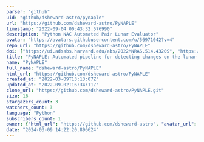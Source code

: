 ```yaml
---
parser: "github"
uid: "github/dsheward-astro/pynaple"
url: "https://github.com/dsheward-astro/PyNAPLE"
timestamp: "2022-09-04 00:43:32.576990"
description: "Python NAC Automated Pair Lunar Evaluator"
avatar: "https://avatars.githubusercontent.com/u/56971042?v=4"
repo_url: "https://github.com/dsheward-astro/PyNAPLE"
doi: ["https://ui.adsabs.harvard.edu/abs/2022MNRAS.514.4320S", "https://ui.adsabs.harvard.edu/abs/2022ascl.soft08022S/abstract"]
title: "PyNAPLE: Automated pipeline for detecting changes on the lunar surface"
name: "PyNAPLE"
full_name: "dsheward-astro/PyNAPLE"
html_url: "https://github.com/dsheward-astro/PyNAPLE"
created_at: "2022-03-09T13:13:07Z"
updated_at: "2022-09-02T16:34:11Z"
clone_url: "https://github.com/dsheward-astro/PyNAPLE.git"
size: 16
stargazers_count: 3
watchers_count: 3
language: "Python"
subscribers_count: 1
owner: {"html_url": "https://github.com/dsheward-astro", "avatar_url": "https://avatars.githubusercontent.com/u/56971042?v=4", "login": "dsheward-astro", "type": "User"}
date: "2024-03-09 14:22:20.896624"
---
```

